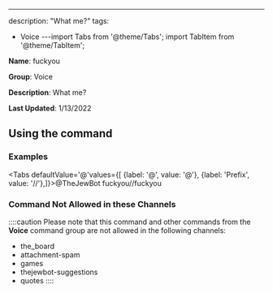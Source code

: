 ---
description: "What me?"
tags:
  - Voice
---import Tabs from '@theme/Tabs';
import TabItem from '@theme/TabItem';

**Name**: fuckyou

**Group**: Voice

**Description**: What me?

**Last Updated**: 1/13/2022

## Using the command

### Examples
<Tabs defaultValue='@'values={[ {label: '@', value: '@'}, {label: 'Prefix', value: '//'},]}><TabItem value='@'>@TheJewBot fuckyou</TabItem><TabItem value='//'>//fuckyou</TabItem></Tabs>

### Command Not Allowed in these Channels
::::caution Please note that this command and other commands from the **Voice** command group are not allowed in the following channels:
- the_board
- attachment-spam
- games
- thejewbot-suggestions
- quotes
::::